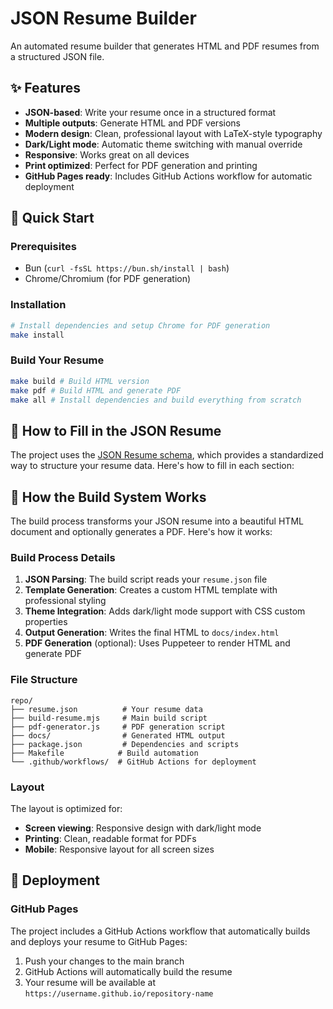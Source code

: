 # JSON Resume Builder

An automated resume builder that generates HTML and PDF resumes from a structured JSON file.

## ✨ Features

- **JSON-based**: Write your resume once in a structured format
- **Multiple outputs**: Generate HTML and PDF versions
- **Modern design**: Clean, professional layout with LaTeX-style typography
- **Dark/Light mode**: Automatic theme switching with manual override
- **Responsive**: Works great on all devices
- **Print optimized**: Perfect for PDF generation and printing
- **GitHub Pages ready**: Includes GitHub Actions workflow for automatic deployment

## 🚀 Quick Start

### Prerequisites

- Bun (`curl -fsSL https://bun.sh/install | bash`)
- Chrome/Chromium (for PDF generation)

### Installation

```bash
# Install dependencies and setup Chrome for PDF generation
make install
```

### Build Your Resume

```bash
make build # Build HTML version
make pdf # Build HTML and generate PDF
make all # Install dependencies and build everything from scratch
```

## 📝 How to Fill in the JSON Resume

The project uses the [JSON Resume schema](https://jsonresume.org/schema/), which provides a standardized way to structure your resume data. Here's how to fill in each section:


## 🔧 How the Build System Works

The build process transforms your JSON resume into a beautiful HTML document and optionally generates a PDF. Here's how it works:

### Build Process Details

1. **JSON Parsing**: The build script reads your `resume.json` file
2. **Template Generation**: Creates a custom HTML template with professional styling
3. **Theme Integration**: Adds dark/light mode support with CSS custom properties
4. **Output Generation**: Writes the final HTML to `docs/index.html`
5. **PDF Generation** (optional): Uses Puppeteer to render HTML and generate PDF

### File Structure

```
repo/
├── resume.json          # Your resume data
├── build-resume.mjs     # Main build script
├── pdf-generator.js     # PDF generation script
├── docs/                # Generated HTML output
├── package.json         # Dependencies and scripts
├── Makefile            # Build automation
└── .github/workflows/  # GitHub Actions for deployment
```

### Layout

The layout is optimized for:

- **Screen viewing**: Responsive design with dark/light mode
- **Printing**: Clean, readable format for PDFs
- **Mobile**: Responsive layout for all screen sizes

## 🚀 Deployment

### GitHub Pages

The project includes a GitHub Actions workflow that automatically builds and deploys your resume to GitHub Pages:

1. Push your changes to the main branch
2. GitHub Actions will automatically build the resume
3. Your resume will be available at `https://username.github.io/repository-name`
